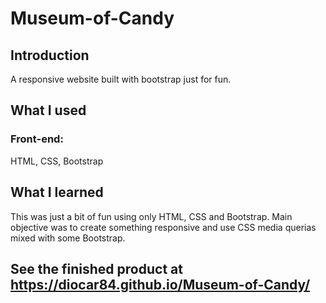 # Museum-of-Candy

## Introduction

A responsive website built with bootstrap just for fun.

## What I used

### Front-end: 
HTML, CSS, Bootstrap

## What I learned

This was just a bit of fun using only HTML, CSS and Bootstrap. Main objective was to create something responsive and use CSS media querias mixed with some Bootstrap.


## See the finished product at https://diocar84.github.io/Museum-of-Candy/
